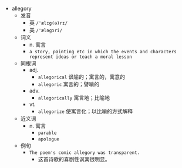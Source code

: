 - allegory
  - 发音
    - 英 `/'ælɪg(ə)rɪ/`
    - 美 `/'æləɡɔri/`
  - 词义
    - n. 寓言
    - `a story, painting etc in which the events and characters represent ideas or teach a moral lesson`
  - 同根词
    - adj.
      - `allegorical` 讽喻的；寓言的，寓意的
      - `allegoric` 寓言的；譬喻的
    - adv.
      - `allegorically` 寓言地；比喻地
    - vt.
      - `allegorize` 使寓言化；以比喻的方式解释
  - 近义词
    - n. 寓言
      - `parable`
      - `apologue`
  - 例句
    - `The poem's comic allegory was transparent.`
      - 这首诗歌的喜剧性讽寓很明显。

